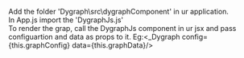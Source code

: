 Add the folder 'Dygraph\src\dygraphComponent' in ur application.<br>
In App.js import the 'DygraphJs.js'<br>
To render the grap, call the DygraphJs component in ur jsx and pass configuartion and data as props to it. Eg:<_Dygraph config={this.graphConfig} data={this.graphData}/>
